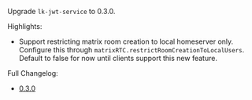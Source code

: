 Upgrade `lk-jwt-service` to 0.3.0.

Highlights:
* Support restricting matrix room creation to local homeserver only.
  Configure this through `matrixRTC.restrictRoomCreationToLocalUsers`. Default to false for now until clients support this new feature.

Full Changelog:
* [0.3.0](https://github.com/element-hq/lk-jwt-service/releases/tag/v0.3.0)
